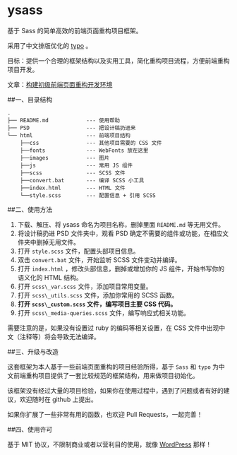 ysass
=====

基于 Sass 的简单高效的前端页面重构项目框架。

采用了中文排版优化的 [typo](https://github.com/sofish/typo.css)  。

目标：提供一个合理的框架结构以及实用工具，简化重构项目流程，方便前端重构项目开发。

文章：[构建初级前端页面重构开发环境](http://yujiangshui.com/build-your-frontend-workflow/)

##一、目录结构

	.
	├── README.md            --- 使用帮助
	├── PSD                  --- 把设计稿扔进来
	└── html                 --- 前端项目结构
		├──css               --- 其他项目需要的 CSS 文件
		├──fonts             --- WebFonts 放在这里
		├──images            --- 图片
		├──js                --- 常用 JS 组件
		├──scss              --- SCSS 文件
		├──convert.bat       --- 编译 SCSS 小工具
		├──index.html        --- HTML 文件
		└──style.scss        --- 配置信息 + 引用 SCSS


##二、使用方法

1. 下载、解压、将 ysass 命名为项目名称，删掉里面 `README.md` 等无用文件。
2. 将设计稿扔进 PSD 文件夹中，观看 PSD 确定不需要的组件或功能，在相应文件夹中删掉无用文件。
3. 打开 `style.scss` 文件，配置头部项目信息。
4. 双击 `convert.bat` 文件，开始监听 SCSS 文件变动并编译。
5. 打开 `index.html` ，修改头部信息，删掉或增加你的 JS 组件，开始书写你的语义化的 HTML 结构。
6. 打开 `scss\_var.scss` 文件，添加项目常用变量。
7. 打开 `scss\_utils.scss` 文件，添加你常用的 SCSS 函数。
8. **打开 `scss\_custom.scss` 文件，编写项目主要 CSS 代码。**
9. 打开 `scss\_media-queries.scss` 文件，编写响应式相关功能。

需要注意的是，如果没有设置过 ruby 的编码等相关设置，在 CSS 文件中出现中文（注释等）将会导致无法编译。

##三、升级与改造

这套框架为本人基于一些前端页面重构的项目经验所得，基于 `Sass` 和 `typo` 为中文前端重构项目提供了一套比较规范的框架结构，用来做项目初始化。

该框架没有经过大量的项目检验，如果你在使用过程中，遇到了问题或者有好的建议，欢迎随时在 github 上提出。

如果你扩展了一些非常有用的函数，也欢迎 Pull Requests，一起完善！

##四、使用许可

基于 MIT 协议，不限制商业或者以营利目的使用，就像 [WordPress](http://wordpress.org/) 那样！
